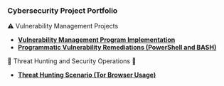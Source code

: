 ### Cybersecurity Project Portfolio


⚠️ Vulnerability Management Projects
- **[Vulnerability Management Program Implementation](https://github.com/alexshanoian/vulnerability-management-program)**
- **[Programmatic Vulnerability Remediations (PowerShell and BASH)](https://github.com/alexshanoian/programmatic-vulnerability-remediations)**


🏹 Threat Hunting and Security Operations 🎯
- **[Threat Hunting Scenario (Tor Browser Usage)](https://github.com/alexshanoian/threat-hunting-scenario-tor)**

<!--
🤝 Connect With Me 

[<img align="left" alt="___________ | LinkedIn" width="22px" src="https://cdn.jsdelivr.net/npm/simple-icons@v3/icons/linkedin.svg" />][linkedin]
[<img align="left" alt="___________ | Instagram" width="22px" src="https://cdn.jsdelivr.net/npm/simple-icons@3.13.0/icons/gmail.svg" />][email]

[linkedin]: https://www.linkedin.com/in/ashanoian/
[email]: mailto:alexshanoian@gmail.com
-->

